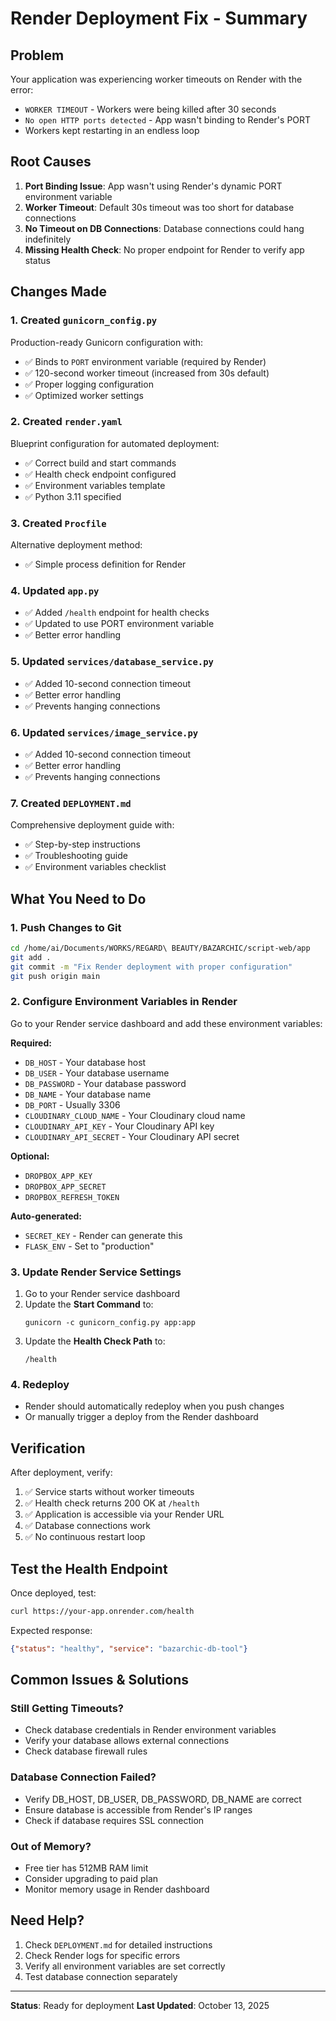 # Render Deployment Fix - Summary

## Problem
Your application was experiencing worker timeouts on Render with the error:
- `WORKER TIMEOUT` - Workers were being killed after 30 seconds
- `No open HTTP ports detected` - App wasn't binding to Render's PORT
- Workers kept restarting in an endless loop

## Root Causes
1. **Port Binding Issue**: App wasn't using Render's dynamic PORT environment variable
2. **Worker Timeout**: Default 30s timeout was too short for database connections
3. **No Timeout on DB Connections**: Database connections could hang indefinitely
4. **Missing Health Check**: No proper endpoint for Render to verify app status

## Changes Made

### 1. Created `gunicorn_config.py`
Production-ready Gunicorn configuration with:
- ✅ Binds to `PORT` environment variable (required by Render)
- ✅ 120-second worker timeout (increased from 30s default)
- ✅ Proper logging configuration
- ✅ Optimized worker settings

### 2. Created `render.yaml`
Blueprint configuration for automated deployment:
- ✅ Correct build and start commands
- ✅ Health check endpoint configured
- ✅ Environment variables template
- ✅ Python 3.11 specified

### 3. Created `Procfile`
Alternative deployment method:
- ✅ Simple process definition for Render

### 4. Updated `app.py`
- ✅ Added `/health` endpoint for health checks
- ✅ Updated to use PORT environment variable
- ✅ Better error handling

### 5. Updated `services/database_service.py`
- ✅ Added 10-second connection timeout
- ✅ Better error handling
- ✅ Prevents hanging connections

### 6. Updated `services/image_service.py`
- ✅ Added 10-second connection timeout
- ✅ Better error handling
- ✅ Prevents hanging connections

### 7. Created `DEPLOYMENT.md`
Comprehensive deployment guide with:
- ✅ Step-by-step instructions
- ✅ Troubleshooting guide
- ✅ Environment variables checklist

## What You Need to Do

### 1. Push Changes to Git
```bash
cd /home/ai/Documents/WORKS/REGARD\ BEAUTY/BAZARCHIC/script-web/app
git add .
git commit -m "Fix Render deployment with proper configuration"
git push origin main
```

### 2. Configure Environment Variables in Render
Go to your Render service dashboard and add these environment variables:

**Required:**
- `DB_HOST` - Your database host
- `DB_USER` - Your database username
- `DB_PASSWORD` - Your database password
- `DB_NAME` - Your database name
- `DB_PORT` - Usually 3306
- `CLOUDINARY_CLOUD_NAME` - Your Cloudinary cloud name
- `CLOUDINARY_API_KEY` - Your Cloudinary API key
- `CLOUDINARY_API_SECRET` - Your Cloudinary API secret

**Optional:**
- `DROPBOX_APP_KEY`
- `DROPBOX_APP_SECRET`
- `DROPBOX_REFRESH_TOKEN`

**Auto-generated:**
- `SECRET_KEY` - Render can generate this
- `FLASK_ENV` - Set to "production"

### 3. Update Render Service Settings
1. Go to your Render service dashboard
2. Update the **Start Command** to:
   ```
   gunicorn -c gunicorn_config.py app:app
   ```
3. Update the **Health Check Path** to:
   ```
   /health
   ```

### 4. Redeploy
- Render should automatically redeploy when you push changes
- Or manually trigger a deploy from the Render dashboard

## Verification

After deployment, verify:
1. ✅ Service starts without worker timeouts
2. ✅ Health check returns 200 OK at `/health`
3. ✅ Application is accessible via your Render URL
4. ✅ Database connections work
5. ✅ No continuous restart loop

## Test the Health Endpoint

Once deployed, test:
```bash
curl https://your-app.onrender.com/health
```

Expected response:
```json
{"status": "healthy", "service": "bazarchic-db-tool"}
```

## Common Issues & Solutions

### Still Getting Timeouts?
- Check database credentials in Render environment variables
- Verify your database allows external connections
- Check database firewall rules

### Database Connection Failed?
- Verify DB_HOST, DB_USER, DB_PASSWORD, DB_NAME are correct
- Ensure database is accessible from Render's IP ranges
- Check if database requires SSL connection

### Out of Memory?
- Free tier has 512MB RAM limit
- Consider upgrading to paid plan
- Monitor memory usage in Render dashboard

## Need Help?

1. Check `DEPLOYMENT.md` for detailed instructions
2. Check Render logs for specific errors
3. Verify all environment variables are set correctly
4. Test database connection separately

---

**Status**: Ready for deployment
**Last Updated**: October 13, 2025
